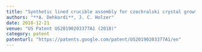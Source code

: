 ```yaml
---
title: "Synthetic lined crucible assembly for czochralski crystal growth"
authors: "**A. Dehkordi**, J. C. Holzer"
date: 2018-12-21
venue: "US Patent US20190203377A1 (2018)"
category: patent
patenturl: "https://patents.google.com/patent/US20190203377A1/en"
---
```

